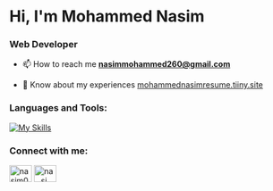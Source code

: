<h1 >Hi, I'm Mohammed Nasim</h1>
<h3 >Web Developer</h3>

- 📫 How to reach me **nasimmohammed260@gmail.com**

- 📄 Know about my experiences [mohammednasimresume.tiiny.site](mohammednasimresume.tiiny.site)

<h3 align="left">Languages and Tools:</h3>

 [![My Skills](https://skillicons.dev/icons?i=python,django,fastapi,flask,react,git,aws,selenium)](https://skillicons.dev)
<h3 align="left">Connect with me:</h3>
<p align="left">
<a href="https://linkedin.com/in/nasim004" target="blank"><img align="center" src="https://raw.githubusercontent.com/rahuldkjain/github-profile-readme-generator/master/src/images/icons/Social/linked-in-alt.svg" alt="nasim004" height="30" width="40" /></a>
<a href="https://instagram.com/na._si_.m" target="blank"><img align="center" src="https://raw.githubusercontent.com/rahuldkjain/github-profile-readme-generator/master/src/images/icons/Social/instagram.svg" alt="na._si_.m" height="30" width="40" /></a>
</p>




  
  




